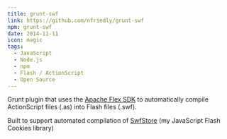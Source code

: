 ```yaml
---
title: grunt-swf
link: https://github.com/nfriedly/grunt-swf
npm: grunt-swf
date: 2014-11-11
icon: magic
tags:
  - JavaScript
  - Node.js
  - npm
  - Flash / ActionScript
  - Open Source
---
```


Grunt plugin that uses the [Apache Flex SDK](https://flex.apache.org/) to automatically compile ActionScript files (.as) into Flash files (.swf).

Built to support automated compilation of [SwfStore](https://github.com/nfriedly/Javascript-Flash-Cookies) (my JavaScript Flash Cookies library)
